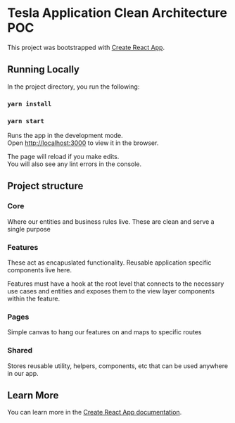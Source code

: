 # Tesla Application Clean Architecture POC

This project was bootstrapped with [Create React App](https://github.com/facebook/create-react-app).

## Running Locally

In the project directory, you run the following:

### `yarn install`
### `yarn start`

Runs the app in the development mode.\
Open [http://localhost:3000](http://localhost:3000) to view it in the browser.

The page will reload if you make edits.\
You will also see any lint errors in the console.


## Project structure

### Core
Where our entities and business rules live. These are clean and serve a single purpose


### Features

These act as encapuslated functionality. Reusable application specific components live here.

Features must have a hook at the root level that connects to the necessary use cases and entities and exposes them to the view layer components within the feature. 

### Pages
Simple canvas to hang our features on and maps to specific routes

### Shared
Stores reusable utility, helpers, components, etc that can be used anywhere in our app.

## Learn More

You can learn more in the [Create React App documentation](https://facebook.github.io/create-react-app/docs/getting-started).


